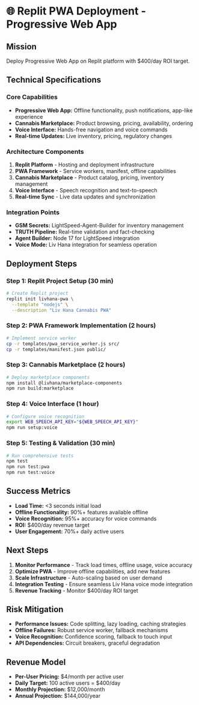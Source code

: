 # 🌐 Replit PWA Deployment - Progressive Web App

## Mission

Deploy Progressive Web App on Replit platform with $400/day ROI target.

## Technical Specifications

### Core Capabilities

- **Progressive Web App:** Offline functionality, push notifications, app-like experience
- **Cannabis Marketplace:** Product browsing, pricing, availability, ordering
- **Voice Interface:** Hands-free navigation and voice commands
- **Real-time Updates:** Live inventory, pricing, regulatory changes

### Architecture Components

1. **Replit Platform** - Hosting and deployment infrastructure
2. **PWA Framework** - Service workers, manifest, offline capabilities
3. **Cannabis Marketplace** - Product catalog, pricing, inventory management
4. **Voice Interface** - Speech recognition and text-to-speech
5. **Real-time Sync** - Live data updates and synchronization

### Integration Points

- **GSM Secrets:** LightSpeed-Agent-Builder for inventory management
- **TRUTH Pipeline:** Real-time validation and fact-checking
- **Agent Builder:** Node 17 for LightSpeed integration
- **Voice Mode:** Liv Hana integration for seamless operation

## Deployment Steps

### Step 1: Replit Project Setup (30 min)

```bash
# Create Replit project
replit init livhana-pwa \
  --template "nodejs" \
  --description "Liv Hana Cannabis PWA"
```

### Step 2: PWA Framework Implementation (2 hours)

```bash
# Implement service worker
cp -r templates/pwa_service_worker.js src/
cp -r templates/manifest.json public/
```

### Step 3: Cannabis Marketplace (2 hours)

```bash
# Deploy marketplace components
npm install @livhana/marketplace-components
npm run build:marketplace
```

### Step 4: Voice Interface (1 hour)

```bash
# Configure voice recognition
export WEB_SPEECH_API_KEY="${WEB_SPEECH_API_KEY}"
npm run setup:voice
```

### Step 5: Testing & Validation (30 min)

```bash
# Run comprehensive tests
npm test
npm run test:pwa
npm run test:voice
```

## Success Metrics

- **Load Time:** <3 seconds initial load
- **Offline Functionality:** 90%+ features available offline
- **Voice Recognition:** 95%+ accuracy for voice commands
- **ROI:** $400/day revenue target
- **User Engagement:** 70%+ daily active users

## Next Steps

1. **Monitor Performance** - Track load times, offline usage, voice accuracy
2. **Optimize PWA** - Improve offline capabilities, add new features
3. **Scale Infrastructure** - Auto-scaling based on user demand
4. **Integration Testing** - Ensure seamless Liv Hana voice mode integration
5. **Revenue Tracking** - Monitor $400/day ROI target

## Risk Mitigation

- **Performance Issues:** Code splitting, lazy loading, caching strategies
- **Offline Failures:** Robust service worker, fallback mechanisms
- **Voice Recognition:** Confidence scoring, fallback to touch input
- **API Dependencies:** Circuit breakers, graceful degradation

## Revenue Model

- **Per-User Pricing:** $4/month per active user
- **Daily Target:** 100 active users = $400/day
- **Monthly Projection:** $12,000/month
- **Annual Projection:** $144,000/year
